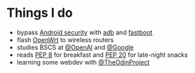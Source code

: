 # Things I do

- bypass [Android security](https://source.android.com/docs/security/features) with [adb](https://developer.android.com/studio/command-line/adb) and [fastboot](https://developer.android.com/studio/releases/platform-tools)
- flash [OpenWrt](https://openwrt.org/about) to wireless routers
- studies BSCS at [@OpenAI](https://twitter.com/OpenAI) and [@Google](https://twitter.com/Google)
- reads [PEP 8](https://pep8.org/) for breakfast and [PEP 20](https://peps.python.org/pep-0020/) for late-night snacks
- learning some webdev with [@TheOdinProject](https://twitter.com/theodinproject)
